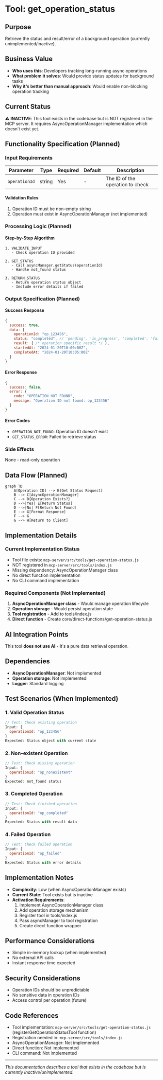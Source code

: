# Tool: get_operation_status

## Purpose
Retrieve the status and result/error of a background operation (currently unimplemented/inactive).

## Business Value
- **Who uses this**: Developers tracking long-running async operations
- **What problem it solves**: Would provide status updates for background tasks
- **Why it's better than manual approach**: Would enable non-blocking operation tracking

## Current Status
**⚠️ INACTIVE**: This tool exists in the codebase but is NOT registered in the MCP server. It requires AsyncOperationManager implementation which doesn't exist yet.

## Functionality Specification (Planned)

### Input Requirements

| Parameter | Type | Required | Default | Description |
|-----------|------|----------|---------|-------------|
| `operationId` | string | Yes | - | The ID of the operation to check |

#### Validation Rules
1. Operation ID must be non-empty string
2. Operation must exist in AsyncOperationManager (not implemented)

### Processing Logic (Planned)

#### Step-by-Step Algorithm

```
1. VALIDATE_INPUT
   - Check operation ID provided
   
2. GET_STATUS
   - Call asyncManager.getStatus(operationId)
   - Handle not_found status
   
3. RETURN_STATUS
   - Return operation status object
   - Include error details if failed
```

### Output Specification (Planned)

#### Success Response
```javascript
{
  success: true,
  data: {
    operationId: "op_123456",
    status: "completed", // 'pending', 'in_progress', 'completed', 'failed', 'not_found'
    result: { /* operation specific result */ },
    startedAt: "2024-01-20T10:00:00Z",
    completedAt: "2024-01-20T10:05:00Z"
  }
}
```

#### Error Response
```javascript
{
  success: false,
  error: {
    code: "OPERATION_NOT_FOUND",
    message: "Operation ID not found: op_123456"
  }
}
```

#### Error Codes
- `OPERATION_NOT_FOUND`: Operation ID doesn't exist
- `GET_STATUS_ERROR`: Failed to retrieve status

### Side Effects
None - read-only operation

## Data Flow (Planned)

```mermaid
graph TD
    A[Operation ID] --> B[Get Status Request]
    B --> C[AsyncOperationManager]
    C --> D{Operation Exists?}
    D -->|Yes| E[Return Status]
    D -->|No| F[Return Not Found]
    E --> G[Format Response]
    F --> G
    G --> H[Return to Client]
```

## Implementation Details

### Current Implementation Status
- Tool file exists: `mcp-server/src/tools/get-operation-status.js`
- NOT registered in `mcp-server/src/tools/index.js`
- Missing dependency: AsyncOperationManager class
- No direct function implementation
- No CLI command implementation

### Required Components (Not Implemented)
1. **AsyncOperationManager class** - Would manage operation lifecycle
2. **Operation storage** - Would persist operation state
3. **Tool registration** - Add to tools/index.js
4. **Direct function** - Create core/direct-functions/get-operation-status.js

## AI Integration Points
This tool **does not use AI** - it's a pure data retrieval operation.

## Dependencies
- **AsyncOperationManager**: Not implemented
- **Operation storage**: Not implemented
- **Logger**: Standard logging

## Test Scenarios (When Implemented)

### 1. Valid Operation Status
```javascript
// Test: Check existing operation
Input: {
  operationId: "op_123456"
}
Expected: Status object with current state
```

### 2. Non-existent Operation
```javascript
// Test: Check missing operation
Input: {
  operationId: "op_nonexistent"
}
Expected: not_found status
```

### 3. Completed Operation
```javascript
// Test: Check finished operation
Input: {
  operationId: "op_completed"
}
Expected: Status with result data
```

### 4. Failed Operation
```javascript
// Test: Check failed operation
Input: {
  operationId: "op_failed"
}
Expected: Status with error details
```

## Implementation Notes
- **Complexity**: Low (when AsyncOperationManager exists)
- **Current State**: Tool exists but is inactive
- **Activation Requirements**:
  1. Implement AsyncOperationManager class
  2. Add operation storage mechanism
  3. Register tool in tools/index.js
  4. Pass asyncManager to tool registration
  5. Create direct function wrapper

## Performance Considerations
- Simple in-memory lookup (when implemented)
- No external API calls
- Instant response time expected

## Security Considerations
- Operation IDs should be unpredictable
- No sensitive data in operation IDs
- Access control per operation (future)

## Code References
- Tool implementation: `mcp-server/src/tools/get-operation-status.js` (registerGetOperationStatusTool function)
- Registration needed in: `mcp-server/src/tools/index.js`
- AsyncOperationManager: Not implemented
- Direct function: Not implemented
- CLI command: Not implemented

---

*This documentation describes a tool that exists in the codebase but is currently inactive/unimplemented.*